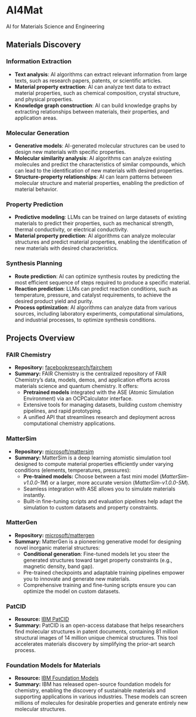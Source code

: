 # AI4Mat
AI for Materials Science and Engineering

## Materials Discovery

### Information Extraction
* **Text analysis**: AI algorithms can extract relevant information from large texts, such as research papers, patents, or scientific articles.
* **Material property extraction**: AI can analyze text data to extract material properties, such as chemical composition, crystal structure, and physical properties.
* **Knowledge graph construction**: AI can build knowledge graphs by extracting relationships between materials, their properties, and application areas.

### Molecular Generation
* **Generative models**: AI-generated molecular structures can be used to design new materials with specific properties.
* **Molecular similarity analysis**: AI algorithms can analyze existing molecules and predict the characteristics of similar compounds, which can lead to the identification of new materials with desired properties.
* **Structure-property relationships**: AI can learn patterns between molecular structure and material properties, enabling the prediction of material behavior.

### Property Prediction
* **Predictive modeling**: LLMs can be trained on large datasets of existing materials to predict their properties, such as mechanical strength, thermal conductivity, or electrical conductivity.
* **Material property prediction**: AI algorithms can analyze molecular structures and predict material properties, enabling the identification of new materials with desired characteristics.

### Synthesis Planning
* **Route prediction**: AI can optimize synthesis routes by predicting the most efficient sequence of steps required to produce a specific material.
* **Reaction prediction**: LLMs can predict reaction conditions, such as temperature, pressure, and catalyst requirements, to achieve the desired product yield and purity.
* **Process optimization**: AI algorithms can analyze data from various sources, including laboratory experiments, computational simulations, and industrial processes, to optimize synthesis conditions.

## Projects Overview

### FAIR Chemistry
- **Repository:** [facebookresearch/fairchem](https://github.com/facebookresearch/fairchem)
- **Summary:** FAIR Chemistry is the centralized repository of FAIR Chemistry’s data, models, demos, and application efforts across materials science and quantum chemistry. It offers:
  - **Pretrained models** integrated with the ASE (Atomic Simulation Environment) via an OCPCalculator interface.
  - Extensive tools for managing datasets, building custom chemistry pipelines, and rapid prototyping.
  - A unified API that streamlines research and deployment across computational chemistry applications.

### MatterSim
- **Repository:** [microsoft/mattersim](https://github.com/microsoft/mattersim)
- **Summary:** MatterSim is a deep learning atomistic simulation tool designed to compute material properties efficiently under varying conditions (elements, temperatures, pressures):
  - **Pre-trained models:** Choose between a fast mini model (*MatterSim-v1.0.0-1M*) or a larger, more accurate version (*MatterSim-v1.0.0-5M*).
  - Seamless integration with ASE allows you to simulate materials instantly.
  - Built-in fine-tuning scripts and evaluation pipelines help adapt the simulation to custom datasets and property constraints.

### MatterGen
- **Repository:** [microsoft/mattergen](https://github.com/microsoft/mattergen)
- **Summary:** MatterGen is a pioneering generative model for designing novel inorganic material structures:
  - **Conditional generation**: Fine-tuned models let you steer the generated structures toward target property constraints (e.g., magnetic density, band gap).
  - Pre-trained checkpoints and adaptable training pipelines empower you to innovate and generate new materials.
  - Comprehensive training and fine-tuning scripts ensure you can optimize the model on custom datasets.

### PatCID
- **Resource:** [IBM PatCID](https://research.ibm.com/blog/patcid-tool-for-accelerating-materials-discovery)
- **Summary:** PatCID is an open-access database that helps researchers find molecular structures in patent documents, containing 81 million structural images of 14 million unique chemical structures. This tool accelerates materials discovery by simplifying the prior-art search process.

### Foundation Models for Materials
- **Resource:** [IBM Foundation Models](https://research.ibm.com/blog/foundation-models-for-materials)
- **Summary:** IBM has released open-source foundation models for chemistry, enabling the discovery of sustainable materials and supporting applications in various industries. These models can screen millions of molecules for desirable properties and generate entirely new molecular structures.
